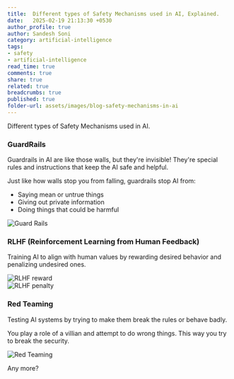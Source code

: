```yaml
---
title:  Different types of Safety Mechanisms used in AI, Explained.
date:   2025-02-19 21:13:30 +0530
author_profile: true
author: Sandesh Soni
category: artificial-intelligence
tags:
- safety
- artificial-intelligence
read_time: true
comments: true
share: true
related: true
breadcrumbs: true
published: true
folder-url: assets/images/blog-safety-mechanisms-in-ai
---
```


Different types of Safety Mechanisms used in AI.


### GuardRails
Guardrails in AI are like those walls, but they're invisible! They're special rules and instructions that keep the AI safe and helpful.

Just like how walls stop you from falling, guardrails stop AI from:
- Saying mean or untrue things
- Giving out private information
- Doing things that could be harmful


![Guard Rails]({{site.baseurl}}/{{page.folder-url}}/guardrails.png)					


### RLHF (Reinforcement Learning from Human Feedback)
Training AI to align with human values by rewarding desired behavior and penalizing undesired ones.

![RLHF reward]({{site.baseurl}}/{{page.folder-url}}/RLHF-positive.png)					
![RLHF penalty]({{site.baseurl}}/{{page.folder-url}}/RLHF-negative.png)					


### Red Teaming
Testing AI systems by trying to make them break the rules or behave badly.

You play a role of a villian and attempt to do wrong things.
This way you try to break the security.

![Red Teaming]({{site.baseurl}}/{{page.folder-url}}/red-teaming.png)




Any more?